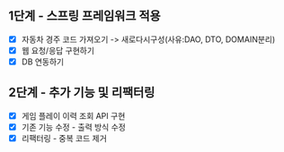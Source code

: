 ## 1단계 - 스프링 프레임워크 적용
- [X] 자동차 경주 코드 가져오기 -> 새로다시구성(사유:DAO, DTO, DOMAIN분리)
- [X] 웹 요청/응답 구현하기
- [X] DB 연동하기

## 2단계 - 추가 기능 및 리팩터링
- [x] 게임 플레이 이력 조회 API 구현
- [x] 기존 기능 수정 - 출력 방식 수정
- [x] 리팩터링 - 중복 코드 제거